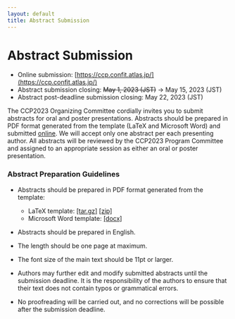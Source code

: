 ```yaml
---
layout: default
title: Abstract Submission
---
```


# Abstract Submission

* Online submission: [https://ccp.confit.atlas.jp/](https://ccp.confit.atlas.jp/)
* Abstract submission closing: ~~May 1, 2023 (JST)~~ -> May 15, 2023 (JST)
* Abstract post-deadline submission closing: May 22, 2023 (JST)

The CCP2023 Organizing Committee cordially invites you to submit abstracts for oral and poster presentations. Abstracts should be prepared in PDF format generated from the template (LaTeX and Microsoft Word) and submitted [online](https://ccp.confit.atlas.jp/). We will accept only one abstract per each presenting author. All abstracts will be reviewed by the CCP2023 Program Committee and assigned to an appropriate session as either an oral or poster presentation.

### Abstract Preparation Guidelines

* Abstracts should be prepared in PDF format generated from the template:

  * LaTeX template: [[tar.gz]](assets/files/template-latex.tar.gz) [[zip]](assets/files/template-latex.zip)
  * Microsoft Word template: [[docx]](assets/files/template-word.docx)

* Abstracts should be prepared in English.
* The length should be one page at maximum.
* The font size of the main text should be 11pt or larger.
* Authors may further edit and modify submitted abstracts until the submission deadline. It is the responsibility of the authors to ensure that their text does not contain typos or grammatical errors.
* No proofreading will be carried out, and no corrections will be possible after the submission deadline.
